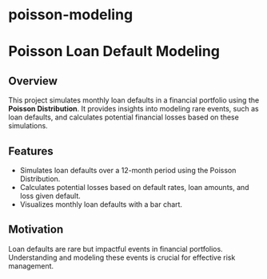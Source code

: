 # poisson-modeling
# Poisson Loan Default Modeling

## Overview
This project simulates monthly loan defaults in a financial portfolio using the **Poisson Distribution**. It provides insights into modeling rare events, such as loan defaults, and calculates potential financial losses based on these simulations.

## Features
- Simulates loan defaults over a 12-month period using the Poisson Distribution.
- Calculates potential losses based on default rates, loan amounts, and loss given default.
- Visualizes monthly loan defaults with a bar chart.

## Motivation
Loan defaults are rare but impactful events in financial portfolios. Understanding and modeling these events is crucial for effective risk management.

